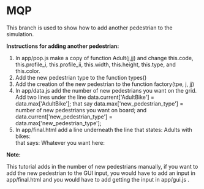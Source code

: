 # MQP

This branch is used to show how to add another pedestrian to the simulation.

**Instructions for adding another pedestrian:**

1. In app/pop.js make a copy of function Adult(j,jj) and change this.code, this.profile_i, this.profile_ii, this.width, this.height, this.type, and this.color.
2. Add the new pedestrian type to the function types()
3. Add the creation of the new pedestrian to the function factory(tpe, j, jj) 
4. In app/data.js add the number of new pedestrians you want on the grid. Add two lines under the line data.current['AdultBike'] = data.max['AdultBike']; that say data.max['new_pedestrian_type'] = number of new pedestrians you want on board; and data.current['new_pedestrian_type'] = data.max['new_pedestrian_type'];
5. In app/final.html add a line underneath the line that states: Adults with bikes: <span id="num_AdultBike_initial"></span><br> that says: Whatever you want here: <span id="num_newPedestrianType_initial"></span><br>

**Note:**

This tutorial adds in the number of new pedestrians manually, if you want to add the new pedestrian to the GUI input, you would have to add an input in app/final.html and you would have to add getting the input in app/gui.js .
